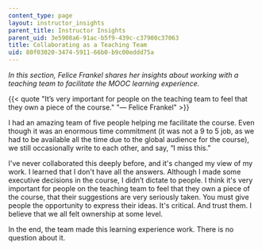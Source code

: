 ```yaml
---
content_type: page
layout: instructor_insights
parent_title: Instructor Insights
parent_uid: 3e5908a6-91ac-b5f9-439c-c37900c37063
title: Collaborating as a Teaching Team
uid: 80f03020-3474-5911-66b0-b9c00eddd75a
---
```


_In this section, Felice Frankel shares her insights about working with a teaching team to facilitate the MOOC learning experience._

{{< quote "It’s very important for people on the teaching team to feel that they own a piece of the course." "— Felice Frankel" >}}

I had an amazing team of five people helping me facilitate the course. Even though it was an enormous time commitment (it was not a 9 to 5 job, as we had to be available all the time due to the global audience for the course), we still occasionally write to each other, and say, “I miss this.”

I've never collaborated this deeply before, and it's changed my view of my work. I learned that I don't have all the answers. Although I made some executive decisions in the course, I didn’t dictate to people. I think it's very important for people on the teaching team to feel that they own a piece of the course, that their suggestions are very seriously taken. You must give people the opportunity to express their ideas. It's critical. And trust them. I believe that we all felt ownership at some level.

In the end, the team made this learning experience work. There is no question about it.